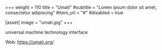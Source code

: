 +++
weight = 110
title = "Umati"
#subtitle = "Lorem ipsum dolor sit amet, consectetur adipiscing"
#item_url = "#"
#disabled = true

[asset]
  image = "umati.jpg"
+++

universal machine technology interface

Web: https://umati.org/

